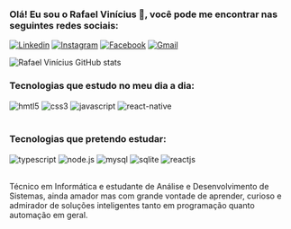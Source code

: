 ### Olá! Eu sou o Rafael Vinícius 👋, você pode me encontrar nas seguintes redes sociais: </br> 

[![Linkedin](https://img.shields.io/badge/LinkedIn-0077B5?style=for-the-badge&logo=linkedin&logoColor=white)](https://www.linkedin.com/in/rafael-vin%C3%ADcius-a02a5bb4/)
[![Instagram](https://img.shields.io/badge/Instagram-E4405F?style=for-the-badge&logo=instagram&logoColor=white)](https://www.instagram.com/rafael_vinicius__/)
[![Facebook](https://img.shields.io/badge/Facebook-1877F2?style=for-the-badge&logo=facebook&logoColor=white)](https://www.facebook.com/rafavimdc)
[![Gmail](https://img.shields.io/badge/Gmail-D14836?style=for-the-badge&logo=gmail&logoColor=white)](mailto:rafavimdc@gmail.com)

![Rafael Vinícius GitHub stats](https://github-readme-stats.vercel.app/api?username=rafaelviniciusbr&show_icons=true&theme=radical)


### Tecnologias que estudo no meu dia a dia:

<div>
    <img align="center" alt="hmtl5" src="https://img.shields.io/badge/HTML5-E34F26?style=for-the-badge&logo=html5&logoColor=white">
    <img align="center" alt="css3" src="https://img.shields.io/badge/CSS3-1572B6?style=for-the-badge&logo=css3&logoColor=white">
    <img align="center" alt="javascript" src="https://img.shields.io/badge/JavaScript-F7DF1E?style=for-the-badge&logo=javascript&logoColor=black">
    <img align="center" alt="react-native" src="https://img.shields.io/badge/React_Native-20232A?style=for-the-badge&logo=react&logoColor=61DAFB">
</div></br>

### Tecnologias que pretendo estudar:
<div>
    <img align="center" alt="typescript" src="https://img.shields.io/badge/TypeScript-007ACC?style=for-the-badge&logo=typescript&logoColor=white">
    <img align="center" alt="node.js" src="https://img.shields.io/badge/Node.js-43853D?style=for-the-badge&logo=node.js&logoColor=white">
    <img align="center" alt="mysql" src="https://img.shields.io/badge/MySQL-00000F?style=for-the-badge&logo=mysql&logoColor=white">
    <img align="center" alt="sqlite" src="https://img.shields.io/badge/SQLite-07405E?style=for-the-badge&logo=sqlite&logoColor=white">
    <img align="center" alt="reactjs" src="https://img.shields.io/badge/React-20232A?style=for-the-badge&logo=react&logoColor=61DAFB">
</div></br>

Técnico em Informática e estudante de Análise e Desenvolvimento de Sistemas, ainda amador mas com grande vontade de aprender, curioso e admirador de soluções inteligentes tanto em programação quanto automação em geral.
